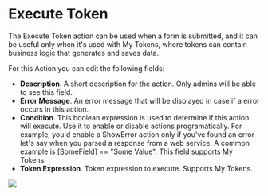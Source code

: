 # Execute Token

The Execute Token action can be used when a form is submitted, and it can be useful only when it's used with My Tokens, where tokens can contain business logic that generates and saves data.

For this Action you can edit the following fields:

* **Description**. A short description for the action. Only admins will be able to see this field.
* **Error Message**. An error message that will be displayed in case if a error occurs in this action.
* **Condition**. This boolean expression is used to determine if this action will execute. Use it to enable or disable actions programatically. For example, you'd enable a ShowError action only if you've found an error let's say when you parsed a response from a web service. A common example is \[SomeField\] == "Some Value". This field supports My Tokens. 
* **Token Expression**. Token expression to execute. Supports My Tokens.

![](https://static.dnnsharp.com/documentation/execute_token.png)

